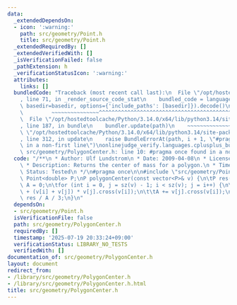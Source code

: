 ```yaml
---
data:
  _extendedDependsOn:
  - icon: ':warning:'
    path: src/geometry/Point.h
    title: src/geometry/Point.h
  _extendedRequiredBy: []
  _extendedVerifiedWith: []
  _isVerificationFailed: false
  _pathExtension: h
  _verificationStatusIcon: ':warning:'
  attributes:
    links: []
  bundledCode: "Traceback (most recent call last):\n  File \"/opt/hostedtoolcache/Python/3.14.0/x64/lib/python3.14/site-packages/onlinejudge_verify/documentation/build.py\"\
    , line 71, in _render_source_code_stat\n    bundled_code = language.bundle(stat.path,\
    \ basedir=basedir, options={'include_paths': [basedir]}).decode()\n          \
    \         ~~~~~~~~~~~~~~~^^^^^^^^^^^^^^^^^^^^^^^^^^^^^^^^^^^^^^^^^^^^^^^^^^^^^^^^^^^^^^^^^^\n\
    \  File \"/opt/hostedtoolcache/Python/3.14.0/x64/lib/python3.14/site-packages/onlinejudge_verify/languages/cplusplus.py\"\
    , line 187, in bundle\n    bundler.update(path)\n    ~~~~~~~~~~~~~~^^^^^^\n  File\
    \ \"/opt/hostedtoolcache/Python/3.14.0/x64/lib/python3.14/site-packages/onlinejudge_verify/languages/cplusplus_bundle.py\"\
    , line 312, in update\n    raise BundleErrorAt(path, i + 1, \"#pragma once found\
    \ in a non-first line\")\nonlinejudge_verify.languages.cplusplus_bundle.BundleErrorAt:\
    \ src/geometry/PolygonCenter.h: line 10: #pragma once found in a non-first line\n"
  code: "/**\n * Author: Ulf Lundstrom\n * Date: 2009-04-08\n * License: CC0\n * Source:\n\
    \ * Description: Returns the center of mass for a polygon.\n * Time: O(n)\n *\
    \ Status: Tested\n */\n#pragma once\n\n#include \"src/geometry/Point.h\"\n\ntypedef\
    \ Point<double> P;\nP polygonCenter(const vector<P>& v) {\n\tP res(0, 0); double\
    \ A = 0;\n\tfor (int i = 0, j = sz(v) - 1; i < sz(v); j = i++) {\n\t\tres = res\
    \ + (v[i] + v[j]) * v[j].cross(v[i]);\n\t\tA += v[j].cross(v[i]);\n\t}\n\treturn\
    \ res / A / 3;\n}\n"
  dependsOn:
  - src/geometry/Point.h
  isVerificationFile: false
  path: src/geometry/PolygonCenter.h
  requiredBy: []
  timestamp: '2025-07-19 20:33:24+09:00'
  verificationStatus: LIBRARY_NO_TESTS
  verifiedWith: []
documentation_of: src/geometry/PolygonCenter.h
layout: document
redirect_from:
- /library/src/geometry/PolygonCenter.h
- /library/src/geometry/PolygonCenter.h.html
title: src/geometry/PolygonCenter.h
---
```

